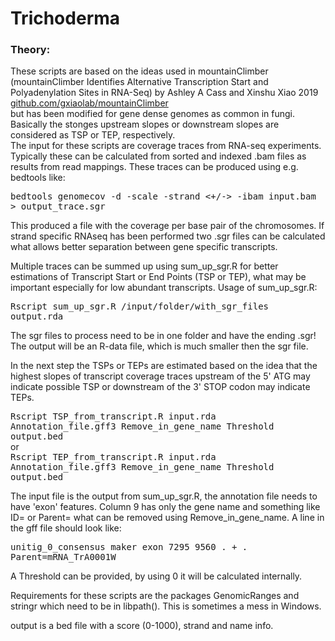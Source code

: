 # Trichoderma
<h3>Theory:</h3>
These scripts are based on the ideas used in mountainClimber (mountainClimber Identifies Alternative Transcription Start and Polyadenylation Sites in RNA-Seq) by Ashley A Cass and Xinshu Xiao 2019
<a href="https://github.com/gxiaolab/mountainClimber">github.com/gxiaolab/mountainClimber</a> <br>
but has been modified for gene dense genomes as common in fungi.
Basically the stonges upstream slopes or downstream slopes are considered as TSP or TEP, respectively.<br>
The input for these scripts are coverage traces from RNA-seq experiments. Typically these can be calculated from sorted and indexed .bam files as results from read mappings. These traces can be produced using e.g. bedtools like:

<tt>bedtools genomecov -d -scale <normalization scale> -strand <+/->  -ibam input.bam  > output_trace.sgr</tt>

This produced a file with the coverage per base pair of the chromosomes. If strand specific RNAseq has been performed two .sgr files can be calculated what allows better separation between gene specific transcripts.

Multiple traces can be summed up using sum_up_sgr.R for better estimations of Transcript Start or End Points (TSP or TEP), what may be important especially for low abundant transcripts.
Usage of sum_up_sgr.R:

<tt>Rscript sum_up_sgr.R /input/folder/with_sgr_files output.rda</tt>

The sgr files to process need to be in one folder and have the ending .sgr!
The output will be an R-data file, which is much smaller then the sgr file.

In the next step the TSPs or TEPs are estimated based on the idea that the highest slopes of transcript coverage traces upstream of the 5' ATG may indicate possible TSP or downstream of the 3' STOP codon may indicate TEPs.

<tt>Rscript TSP_from_transcript.R input.rda Annotation_file.gff3 Remove_in_gene_name Threshold output.bed</tt>
<br> or <br>
<tt>Rscript TEP_from_transcript.R input.rda Annotation_file.gff3 Remove_in_gene_name Threshold output.bed</tt>

The input file is the output from sum_up_sgr.R, the annotation file needs to have 'exon' features. Column 9 has only the gene name and something like ID= or Parent= what can be removed using Remove_in_gene_name. 
A line in the gff file should look like:

<tt>unitig_0_consensus	maker	exon	7295	9560	.	+	.	Parent=mRNA_TrA0001W</tt>

A Threshold can be provided, by using 0 it will be calculated internally.

Requirements for these scripts are the packages GenomicRanges and stringr which need to be in libpath(). This is sometimes a mess in Windows.

output is a bed file with a score (0-1000), strand and name info.

